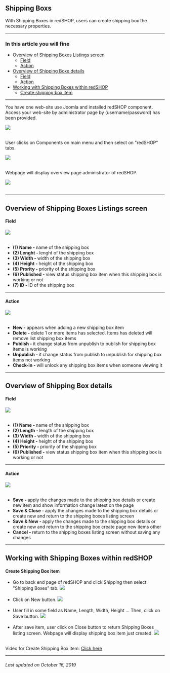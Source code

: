 ## Shipping Boxs
With Shipping Boxes in redSHOP, users can create shipping box the necessary properties.

<hr>

### In this article you will fine

<ul>
<li><a href="#overview-1">Overview of Shipping Boxes Listings screen</a>
    <ul>
    <li><a href="#field-1">Field</a>
    <li><a href="#action-1">Action</a>
    </ul>

<li><a href="#overview-2">Overview of Shipping Boxe details</a>
    <ul>
    <li><a href="#field-2">Field</a>
    <li><a href="#action-2">Action</a>
    </ul>

<li><a href="#working">Working with Shipping Boxes within redSHOP</a>
    <ul>
    <li><a href="#create">Create shipping box item</a>
    </ul>
</ul>

<hr>

You have one web-site use Joomla and installed redSHOP component. Access your web-site by administrator page by (username/password) has been provided.

<img src="./manual/en-US/chapters/shipping/img/administrator.png" class="example"/><br><br>

User clicks on Components on main menu and then select on "redSHOP" tabs.

<img src="./manual/en-US/chapters/shipping/img/img1.png" class="example"/><br><br>

Webpage will display overview page administrator of redSHOP.

<img src="./manual/en-US/chapters/shipping/img/img45.png" class="example"/><br><br>

<hr>

<!-- Overview of Shipping Boxes Listings screen -->
<h2 id="overview-1">Overview of Shipping Boxes Listings screen</h2>

<h4 id="field-1">Field</h4>

<img src="./manual/en-US/chapters/shipping/img/img46.png" class="example"/><br><br>

<ul>
<li><b>(1) Name -  </b>name of the shipping box

<li><b>(2) Lenght - </b>lenght of the shipping box

<li><b>(3) Width - </b>width of the shipping box

<li><b>(4) Height - </b>height of the shipping box

<li><b>(5) Prority - </b>priority of the shipping box

<li><b>(6)  Published - </b>view status shipping box item when this shipping box is working or not

<li><b>(7) ID - </b>ID of the shipping box
</ul>

<hr>

<h4 id="action-1">Action</h4>

<img src="./manual/en-US/chapters/shipping/img/img47.png" class="example"/><br><br>

<ul>
<li><b>New - </b>appears when adding a new shipping box item

<li><b>Delete - </b>delete 1 or more items has selected. Items has deleted will remove list shipping box items 

<li><b>Publish - </b>it change status from unpublish to publish for shipping box items is working

<li><b>Unpublish - </b>it change status from publish to unpublish for shipping box items not working

<li><b>Check-in - </b>will unlock any shipping box items when someone viewing it 
</ul>

<hr>

<!-- Overview of Shipping Box details -->
<h2 id="overview-2">Overview of Shipping Box details</h2>

<h4 id="field-2">Field</h4>

<img src="./manual/en-US/chapters/shipping/img/img48.png" class="example"/><br><br>

<ul>
<li><b>(1) Name -  </b>name of the shipping box

<li><b>(2) Length - </b>length of the shipping box

<li><b>(3) Width - </b>width of the shipping box

<li><b>(4) Height - </b>height of the shipping box

<li><b>(5) Priority - </b>priority of the shipping box

<li><b>(6) Published - </b>view status shipping box item when this shipping box is working or not
</ul>

<hr>

<h4 id="action-2">Action</h4>

<img src="./manual/en-US/chapters/shipping/img/img49.png" class="example"/><br><br>

<ul>
<li><b>Save - </b>apply the changes made to the shipping box details or create new item and show information change latest on the page 

<li><b>Save & Close - </b>apply the changes made to the shipping box details or create new and return to the shipping boxes listing screen 

<li><b>Save & New - </b>apply the changes made to the shipping box details or create new and return to the shipping box create page new items other 

<li><b>Cancel - </b>return to the shipping boxes listing screen without saving any changes
</ul>

<hr>

<!-- Working with Shipping Boxes within redSHOP -->
<h2 id="working">Working with Shipping Boxes within redSHOP</h2>

<h4 id="create">Create Shipping Box item</h4>

<ul>
<li>Go to back end page of redSHOP and click Shipping then select "Shipping Boxes" tab. 
<img src="./manual/en-US/chapters/shipping/img/img50.png" class="example"/><br><br>

<li>Click on New button.
<img src="./manual/en-US/chapters/shipping/img/img51.png" class="example"/><br><br>

<li>User fill in some field as Name, Length, Width, Height ... Then, click on Save button.
<img src="./manual/en-US/chapters/shipping/img/img52.png" class="example"/><br><br>

<li>After save item, user click on Close button to return Shipping Boxes listing screen. Webpage will display shipping box item just created.
<img src="./manual/en-US/chapters/shipping/img/img53.png" class="example"/><br><br>
</ul>

Video for Create Shipping Box item: <a href="https://redshop.fleeq.io/l/ylnhsc5c8m-21lwjhwru7">Click here</a>

<hr>

<h6>Last updated on October 16, 2019</h6>